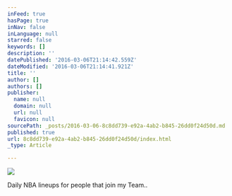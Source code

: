 ```yaml
---
inFeed: true
hasPage: true
inNav: false
inLanguage: null
starred: false
keywords: []
description: ''
datePublished: '2016-03-06T21:14:42.559Z'
dateModified: '2016-03-06T21:14:41.921Z'
title: ''
author: []
authors: []
publisher:
  name: null
  domain: null
  url: null
  favicon: null
sourcePath: _posts/2016-03-06-8c8dd739-e92a-4ab2-b845-26dd0f24d50d.md
published: true
url: 8c8dd739-e92a-4ab2-b845-26dd0f24d50d/index.html
_type: Article

---
```

![](https://the-grid-user-content.s3-us-west-2.amazonaws.com/27737b4c-7938-4df8-84dd-b5685b112225.png)

Daily NBA lineups for people that join my Team..